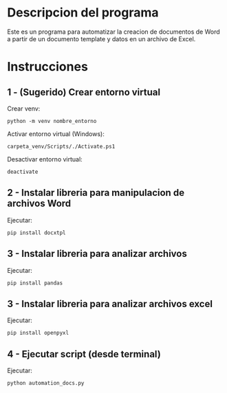 # Descripcion del programa

Este es un programa para automatizar la creacion de documentos de Word a partir de
un documento template y datos en un archivo de Excel.

# Instrucciones

## 1 - (Sugerido) Crear entorno virtual

Crear venv:

```
python -m venv nombre_entorno
```

Activar entorno virtual (Windows):

```
carpeta_venv/Scripts/./Activate.ps1
```

Desactivar entorno virtual:

```
deactivate
```

## 2 - Instalar libreria para manipulacion de archivos Word

Ejecutar:

```
pip install docxtpl
```

## 3 - Instalar libreria para analizar archivos

Ejecutar:

```
pip install pandas
```

## 3 - Instalar libreria para analizar archivos excel

Ejecutar:

```
pip install openpyxl
```

## 4 - Ejecutar script (desde terminal)

Ejecutar:

```
python automation_docs.py
```

